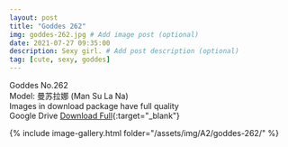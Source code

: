 ```yaml
---
layout: post
title: "Goddes 262"
img: goddes-262.jpg # Add image post (optional)
date: 2021-07-27 09:35:00
description: Sexy girl. # Add post description (optional)
tag: [cute, sexy, goddes]
---
```

Goddes No.262  
Model: 曼苏拉娜 (Man Su La Na)    
Images in download package have full quality                    
Google Drive [Download Full](http://gestyy.com/eoPugT){:target="_blank"}

{% include image-gallery.html folder="/assets/img/A2/goddes-262/" %}
